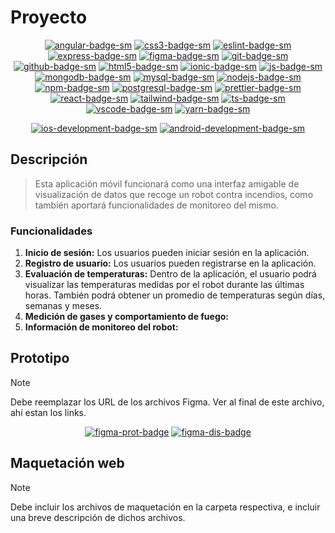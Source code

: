 # Proyecto

<div align="center">

[![angular-badge-sm]][angular-web] [![css3-badge-sm]][css3-web] [![eslint-badge-sm]][eslint-web] [![express-badge-sm]][express-web] [![figma-badge-sm]][figma-web] [![git-badge-sm]][git-web] [![github-badge-sm]][github-web] [![html5-badge-sm]][html5-web] [![ionic-badge-sm]][ionic-web] [![js-badge-sm]][js-web] [![mongodb-badge-sm]][mongodb-web] [![mysql-badge-sm]][mysql-web] [![nodejs-badge-sm]][nodejs-web] [![npm-badge-sm]][npm-web] [![postgresql-badge-sm]][postgresql-web] [![prettier-badge-sm]][prettier-web] [![react-badge-sm]][react-web] [![tailwind-badge-sm]][tailwind-web] [![ts-badge-sm]][ts-web] [![vscode-badge-sm]][vscode-web] [![yarn-badge-sm]][yarn-web]

[![ios-development-badge-sm]][ios-development-web] [![android-development-badge-sm]][android-development-web]

</div>

## Descripción

> Esta aplicación móvil funcionará como una interfaz amigable de visualización de datos que recoge un robot contra incendios, como también aportará funcionalidades de monitoreo del mismo.  

### Funcionalidades

1. **Inicio de sesión:** Los usuarios pueden iniciar sesión en la aplicación.
2. **Registro de usuario:** Los usuarios pueden registrarse en la aplicación.
3. **Evaluación de temperaturas:** Dentro de la aplicación, el usuario podrá visualizar las temperaturas medidas por el robot durante las últimas horas.
   También podrá obtener un promedio de temperaturas según días, semanas y meses.
5. **Medición de gases y comportamiento de fuego:**
6. **Información de monitoreo del robot:**

## Prototipo

> [!NOTE]
> Debe reemplazar los URL de los archivos Figma. Ver al final de este archivo, ahí estan los links.

<div align="center">

[![figma-prot-badge]][figma-prot-url] [![figma-dis-badge]][figma-dis-url]

</div>

## Maquetación web

> [!NOTE]
> Debe incluir los archivos de maquetación en la carpeta respectiva, e incluir una breve descripción de dichos archivos.

[js-badge-sm]: https://img.shields.io/badge/JavaScript-F7DF1E?logo=javascript&logoColor=000&style=flat
[js-web]: https://developer.mozilla.org/es/docs/Web/JavaScript
[ts-badge-sm]: https://img.shields.io/badge/TypeScript-3178C6?logo=typescript&logoColor=fff&style=flat
[ts-web]: https://www.typescriptlang.org/
[html5-badge-sm]: https://img.shields.io/badge/HTML5-E34F26?logo=html5&logoColor=fff&style=flat
[html5-web]: https://developer.mozilla.org/es/docs/Web/HTML
[css3-badge-sm]: https://img.shields.io/badge/CSS3-1572B6?logo=css3&logoColor=fff&style=flat
[css3-web]: https://developer.mozilla.org/es/docs/Web/CSS
[tailwind-badge-sm]: https://img.shields.io/badge/Tailwind_CSS-38B2AC?logo=tailwind-css&logoColor=fff&style=flat
[tailwind-web]: https://tailwindcss.com/
[react-badge-sm]: https://img.shields.io/badge/React-61DAFB?logo=react&logoColor=fff&style=flat
[react-web]: https://reactjs.org/
[angular-badge-sm]: https://img.shields.io/badge/Angular-DD0031?logo=angular&logoColor=fff&style=flat
[angular-web]: https://angular.io/
[nodejs-badge-sm]: https://img.shields.io/badge/Node.js-339933?logo=node.js&logoColor=fff&style=flat
[nodejs-web]: https://nodejs.org/
[express-badge-sm]: https://img.shields.io/badge/Express.js-000000?logo=express&logoColor=fff&style=flat
[express-web]: https://expressjs.com/
[mongodb-badge-sm]: https://img.shields.io/badge/MongoDB-47A248?logo=mongodb&logoColor=fff&style=flat
[mongodb-web]: https://www.mongodb.com/
[postgresql-badge-sm]: https://img.shields.io/badge/PostgreSQL-336791?logo=postgresql&logoColor=fff&style=flat
[postgresql-web]: https://www.postgresql.org/
[mysql-badge-sm]: https://img.shields.io/badge/MySQL-4479A1?logo=mysql&logoColor=fff&style=flat
[mysql-web]: https://www.mysql.com/
[git-badge-sm]: https://img.shields.io/badge/Git-F05032?logo=git&logoColor=fff&style=flat
[git-web]: https://git-scm.com/
[github-badge-sm]: https://img.shields.io/badge/GitHub-181717?logo=github&logoColor=fff&style=flat
[github-web]: https://github.com
[npm-badge-sm]: https://img.shields.io/badge/npm-CB3837?logo=npm&logoColor=fff&style=flat
[npm-web]: https://www.npmjs.com/
[yarn-badge-sm]: https://img.shields.io/badge/Yarn-2C8EBB?logo=yarn&logoColor=fff&style=flat
[yarn-web]: https://yarnpkg.com/
[prettier-badge-sm]: https://img.shields.io/badge/Prettier-F7B93E?logo=prettier&logoColor=fff&style=flat
[prettier-web]: https://prettier.io/
[eslint-badge-sm]: https://img.shields.io/badge/ESLint-4B32C3?logo=eslint&logoColor=fff&style=flat
[eslint-web]: https://eslint.org/
[vscode-badge-sm]: https://img.shields.io/badge/Visual_Studio_Code-007ACC?logo=visual-studio-code&logoColor=fff&style=flat
[vscode-web]: https://code.visualstudio.com/
[ionic-badge-sm]: https://img.shields.io/badge/Ionic-3880FF?logo=ionic&logoColor=fff&style=flat
[ionic-web]: https://ionicframework.com/
[figma-badge-sm]: https://img.shields.io/badge/Figma-F24E1E?logo=figma&logoColor=fff&style=flat
[figma-web]: https://www.figma.com/
[ios-development-badge-sm]: https://img.shields.io/badge/iOS_Development-000000?logo=ios&logoColor=fff&style=flat
[ios-development-web]: https://developer.apple.com/ios/
[android-development-badge-sm]: https://img.shields.io/badge/Android_Development-3DDC84?logo=android&logoColor=fff&style=flat
[android-development-web]: https://developer.android.com/

[figma-prot-badge]: https://img.shields.io/badge/Ver%20prototipo%20en%20Figma-F24E1E?logo=figma&logoColor=fff&style=flat
[figma-prot-url]: #
[figma-dis-badge]: https://img.shields.io/badge/Ver%20diseño%20UI%20en%20Figma-F24E1E?logo=figma&logoColor=fff&style=flat
[figma-dis-url]: #
